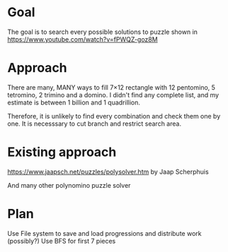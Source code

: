 # Goal

The goal is to search every possible solutions to puzzle shown in https://www.youtube.com/watch?v=fPWQZ-goz8M

# Approach

There are many, MANY ways to fill 7×12 rectangle with 12 pentomino, 5 tetromino, 2 trimino and a domino. I didn't find any complete list, and my estimate is between 1 billion and 1 quadrillion.

Therefore, it is unlikely to find every combination and check them one by one. It is necesssary to cut branch and restrict search area.

# Existing approach

https://www.jaapsch.net/puzzles/polysolver.htm by Jaap Scherphuis

And many other polynomino puzzle solver

# Plan

Use File system to save and load progressions and distribute work (possibly?)
Use BFS for first 7 pieces

